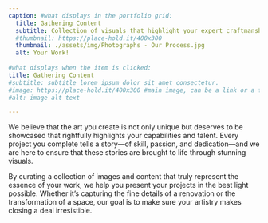 ```yaml
---
caption: #what displays in the portfolio grid:
  title: Gathering Content
  subtitle: Collection of visuals that highlight your expert craftmanship.
  #thumbnail: https://place-hold.it/400x300
  thumbnail: ./assets/img/Photographs - Our Process.jpg
  alt: Your Work!
  
#what displays when the item is clicked:
title: Gathering Content
#subtitle: subtitle lorem ipsum dolor sit amet consectetur.
#image: https://place-hold.it/400x300 #main image, can be a link or a file in assets/img/portfolio
#alt: image alt text

---
```

<!-- Use this area to describe your project. **Markdown** supported.

optional info list (delete if not using):

{:.list-inline} 
- Date: 
- Client: 
- Category:  -->
We believe that the art you create is not only unique but deserves to be showcased that rightfully highlights your capabilities and talent. Every project you complete tells a story—of skill, passion, and dedication—and we are here to ensure that these stories are brought to life through stunning visuals.

By curating a collection of images and content that truly represent the essence of your work, we help you present your projects in the best light possible. Whether it’s capturing the fine details of a renovation or the transformation of a space, our goal is to make sure your artistry makes closing a deal irresistible.
